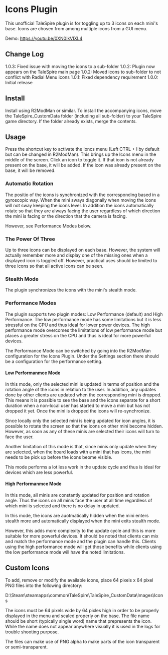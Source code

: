 # Icons Plugin

This unofficial TaleSpire plugin is for toggling up to 3 icons on each mini's base.
Icons are chosen from among multiple icons from a GUI menu. 

Demo: https://youtu.be/0XN0IkVIXL4

## Change Log

1.0.3: Fixed issue with moving the icons to a sub-folder
1.0.2: Plugin now appears on the TaleSpire main page
1.0.2: Moved icons to sub-folder to not conflict with Radial Menu icons
1.0.1: Fixed dependency requirement
1.0.0: Initial release

## Install

Install using R2ModMan or similar. To install the accompanying icons, move the TaleSpire_CustomData folder (including all sub-folder)
to your TaleSpire game directory. If the folder already exists, merge the contents. 

## Usage

Press the shortcut key to activate the Ioncs menu (Left CTRL + I by default but can be changed in R2ModMan). This brings up the Icons
menu in the middle of the screen. Click an icon to toggle it. If that icon is not already present on the base, it will be added. If the
icon was already present on the base, it will be removed.

### Automatic Rotation

The positio of the icons is synchronized with the corresponding based in a gyroscopic way. When the mini sways diagonally when moving
the icons will not sway keeping the icons level. In addition the icons automatically rotate so that they are always facing the user
regardless of which direction the mini is facing or the direction that the camera is facing.

However, see Performance Modes below.

### The Power Of Three

Up to three icons can be displayed on each base. However, the system will actually remember more and display one of the missing ones
when a displayed icon is toggled off. However, practical uses should be limited to three icons so that all active icons can be seen.

### Stealth Mode

The plugin synchronizes the icons with the mini's stealth mode.

### Performance Modes

The plugin supports two plugin modes: Low Performance (default) and High Performance. The low performance mode has some limitations
but it is less stressful on the CPU and thus ideal for lower power devices. The high performance mode overcomes the limitations of
low performance mode but places a greater stress on the CPU and thus is ideal for more powerful devices.

The Performance Mode can be switched by going into the R2ModMan configuration for the Icons Plugin. Under the Settings section there
should be a configuration for the performance setting.

#### Low Performanmce Mode

In this mode, only the selected mini is updated in terms of position and the rotation angle of the icons in relation to the user.
In addition, any updates done by other clients are updated when the corresponding mini is dropped. This means it is possible to
see the base and the icons separate for a short duration when a non-local user has started to move a mini but has not dropped it
yet. Once the mini is dropped the icons will re-synchronize.

Since locally only the selected mini is being updated for icon angles, it is possible to rotate the screen so that the icons on
other mini become hidden. However, as soon as any of these minis are selected their icons will turn to face the user.

Another limitation of this mode is that, since minis only update when they are selected, when the board loads with a mini that
has icons, the mini needs to be pick up before the icons beome visible.

This mode performs a lot less work in the update cycle and thus is ideal for devices which are less powerful.

#### High Performanmce Mode

In this mode, all minis are constantly updated for position and rotation angle. Thus the icons on all minis face the user at all
time regardless of which mini is selected and there is no delay in updated.

In this mode, the icons are auotmatically hidden when the mini enters stealth more and automatically displayed when the mini exits
stealth mode.

However, this adds more complexity to the update cycle and this is more suitable for more powerful devices. It should be noted that
clients can mix and match the performance mode and the plugin can handle this. Clients using the high performance mode will get those
benefits while clients using the low performance mode will have the noted limitations.

## Custom Icons

To add, remove or modify the available icons, place 64 pixels x 64 pixel PNG files into the following directory:

D:\Steam\steamapps\common\TaleSpire\TaleSpire_CustomData\Images\Icons

The icons must be 64 pixels wide by 64 pixles high in order to be properly displayed in the menu and scaled  properly on the base.
The file name should be short (typically single word) name that prepresents the icon. While the name does not appear anywhere visually
it is used in the logs for trouble shooting purpose.

The files can make use of PNG alpha to make parts of the icon transparent or semi-transparent.


 
